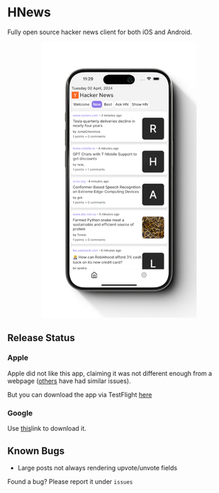 # HNews

Fully open source hacker news client for both iOS and Android.

<p align="center">
<img src="readmeAssets/MainScreen.png" alt="drawing" width="350"/>
</p>

## Release Status

### Apple

Apple did not like this app, claiming it was not different enough from a webpage ([others](https://forums.developer.apple.com/forums/thread/95085) have had similar issues).

But you can download the app via TestFlight [here](https://testflight.apple.com/join/DjtQPqho)

### Google

Use [this](https://play.google.com/apps/internaltest/4700382531060013255)link to download it.

## Known Bugs

- Large posts not always rendering upvote/unvote fields

Found a bug? Please report it under `issues`
